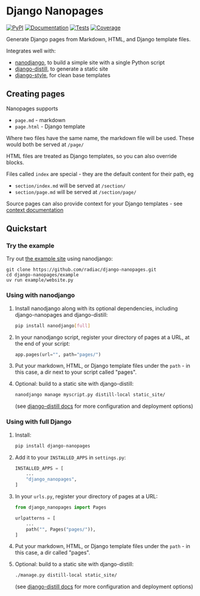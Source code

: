 # Django Nanopages

[![PyPI](https://img.shields.io/pypi/v/django-nanopages.svg)](https://pypi.org/project/django-nanopages/)
[![Documentation](https://readthedocs.org/projects/django-nanopages/badge/?version=latest)](https://django-nanopages.readthedocs.io/en/latest/)
[![Tests](https://github.com/radiac/django-nanopages/actions/workflows/ci.yml/badge.svg)](https://github.com/radiac/django-nanopages/actions/workflows/ci.yml)
[![Coverage](https://codecov.io/gh/radiac/django-nanopages/branch/main/graph/badge.svg?token=BCNM45T6GI)](https://codecov.io/gh/radiac/django-nanopages)

Generate Django pages from Markdown, HTML, and Django template files.

Integrates well with:

- [nanodjango](https://github.com/radiac/nanodjango), to build a simple site with a single Python script
- [django-distill](https://django-distill.com/), to generate a static site
- [django-style](https://github.com/radiac/django-style), for clean base templates

## Creating pages

Nanopages supports

- `page.md` - markdown
- `page.html` - Django template

Where two files have the same name, the markdown file will be used. These would both be
served at `/page/`

HTML files are treated as Django templates, so you can also override blocks.

Files called `index` are special - they are the default content for their path, eg

- `section/index.md` will be served at `/section/`
- `section/page.md` will be served at `/section/page/`

Source pages can also provide context for your Django templates - see
[context documentation]()

## Quickstart

### Try the example

Try out [the example site]() using nanodjango:

```
git clone https://github.com/radiac/django-nanopages.git
cd django-nanopages/example
uv run example/website.py
```

### Using with nanodjango

1. Install nanodjango along with its optional dependencies, including django-nanopages
   and django-distill:

   ```bash
   pip install nanodjango[full]
   ```

2. In your nanodjango script, register your directory of pages at a URL, at the end of
   your script:

   ```python
   app.pages(url="", path="pages/")
   ```

3. Put your markdown, HTML, or Django template files under the `path` - in this case, a
   dir next to your script called "pages".

4. Optional: build to a static site with django-distill:

   ```bash
   nanodjango manage myscript.py distill-local static_site/
   ```

   (see [django-distill docs](https://django-distill.com/) for more configuration and
   deployment options)

### Using with full Django

1. Install:

   ```bash
   pip install django-nanopages
   ```

2. Add it to your `INSTALLED_APPS` in `settings.py`:

   ```python
   INSTALLED_APPS = [
       ...
       "django_nanopages",
   ]
   ```

3. In your `urls.py`, register your directory of pages at a URL:

   ```python
   from django_nanopages import Pages

   urlpatterns = [
       ...
       path("", Pages("pages/")),
   ]
   ```

4. Put your markdown, HTML, or Django template files under the `path` - in this case, a
   dir called "pages".

5. Optional: build to a static site with django-distill:

   ```bash
   ./manage.py distill-local static_site/
   ```

   (see [django-distill docs](https://django-distill.com/) for more configuration and
   deployment options)
